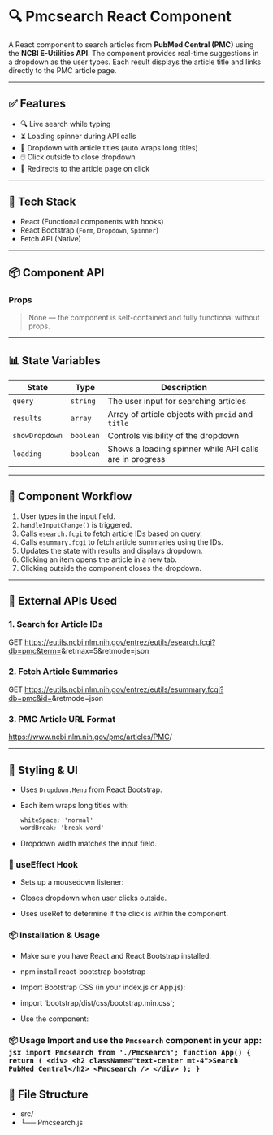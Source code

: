# 🔍 Pmcsearch React Component

A React component to search articles from **PubMed Central (PMC)** using the **NCBI E-Utilities API**. The component provides real-time suggestions in a dropdown as the user types. Each result displays the article title and links directly to the PMC article page.

---

## ✅ Features

- 🔍 Live search while typing
- ⏳ Loading spinner during API calls
- 📄 Dropdown with article titles (auto wraps long titles)
- 🖱️ Click outside to close dropdown
- 🧭 Redirects to the article page on click

---

## 🧪 Tech Stack

- React (Functional components with hooks)
- React Bootstrap (`Form`, `Dropdown`, `Spinner`)
- Fetch API (Native)

---

## 📦 Component API

### Props

> None — the component is self-contained and fully functional without props.

---

## 📊 State Variables

| State          | Type      | Description                                             |
| -------------- | --------- | ------------------------------------------------------- |
| `query`        | `string`  | The user input for searching articles                   |
| `results`      | `array`   | Array of article objects with `pmcid` and `title`       |
| `showDropdown` | `boolean` | Controls visibility of the dropdown                     |
| `loading`      | `boolean` | Shows a loading spinner while API calls are in progress |

---

## 🚦 Component Workflow

1. User types in the input field.
2. `handleInputChange()` is triggered.
3. Calls `esearch.fcgi` to fetch article IDs based on query.
4. Calls `esummary.fcgi` to fetch article summaries using the IDs.
5. Updates the state with results and displays dropdown.
6. Clicking an item opens the article in a new tab.
7. Clicking outside the component closes the dropdown.

---

## 🔗 External APIs Used

### 1. Search for Article IDs

GET https://eutils.ncbi.nlm.nih.gov/entrez/eutils/esearch.fcgi?db=pmc&term=<query>&retmax=5&retmode=json

### 2. Fetch Article Summaries

GET https://eutils.ncbi.nlm.nih.gov/entrez/eutils/esummary.fcgi?db=pmc&id=<comma-separated-ids>&retmode=json

### 3. PMC Article URL Format

https://www.ncbi.nlm.nih.gov/pmc/articles/PMC<pmcid>/

---

## 💅 Styling & UI

- Uses `Dropdown.Menu` from React Bootstrap.
- Each item wraps long titles with:

  ```css
  whiteSpace: 'normal'
  wordBreak: 'break-word'

  ```

- Dropdown width matches the input field.

### 🧠 useEffect Hook

- Sets up a mousedown listener:

- Closes dropdown when user clicks outside.

- Uses useRef to determine if the click is within the component.

### 📦 Installation & Usage

- Make sure you have React and React Bootstrap installed:

- npm install react-bootstrap bootstrap
- Import Bootstrap CSS (in your index.js or App.js):

- import 'bootstrap/dist/css/bootstrap.min.css';
- Use the component:

### 📦 Usage Import and use the `Pmcsearch` component in your app: ```jsx import Pmcsearch from './Pmcsearch'; function App() { return ( <div> <h2 className="text-center mt-4">Search PubMed Central</h2> <Pmcsearch /> </div> ); } ```

## 📁 File Structure

- src/
- └── Pmcsearch.js
